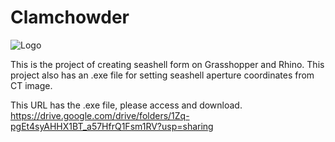 # Clamchowder

![Logo](https://github.com/user-attachments/assets/d5d08037-67f9-4f24-bc72-b2ba691c01dc)

This is the project of creating seashell form on Grasshopper and Rhino.
This project also has an .exe file for setting seashell aperture coordinates from CT image.

This URL has the .exe file, please access and download.
https://drive.google.com/drive/folders/1Zq-pgEt4syAHHX1BT_a57HfrQ1Fsm1RV?usp=sharing




